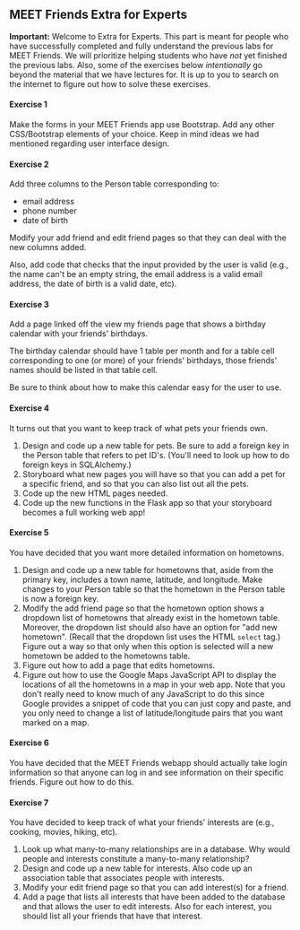 MEET Friends Extra for Experts
------------------------------

**Important:** Welcome to Extra for Experts. This part is meant for people who have successfully completed and fully understand the previous labs for MEET Friends. We will prioritize helping students who have *not* yet finished the previous labs. Also, some of the exercises below *intentionally* go beyond the material that we have lectures for. It is up to you to search on the internet to figure out how to solve these exercises.

#### Exercise 1

Make the forms in your MEET Friends app use Bootstrap. Add any other CSS/Bootstrap elements of your choice. Keep in mind ideas we had mentioned regarding user interface design.

#### Exercise 2

Add three columns to the Person table corresponding to:

* email address
* phone number
* date of birth

Modify your add friend and edit friend pages so that they can deal with the new columns added.

Also, add code that checks that the input provided by the user is valid (e.g., the name can't be an empty string, the email address is a valid email address, the date of birth is a valid date, etc).

#### Exercise 3

Add a page linked off the view my friends page that shows a birthday calendar with your friends' birthdays.

The birthday calendar should have 1 table per month and for a table cell corresponding to one (or more) of your friends' birthdays, those friends' names should be listed in that table cell.

Be sure to think about how to make this calendar easy for the user to use.

#### Exercise 4

It turns out that you want to keep track of what pets your friends own.

1. Design and code up a new table for pets. Be sure to add a foreign key in the Person table that refers to pet ID's. (You'll need to look up how to do foreign keys in SQLAlchemy.)
2. Storyboard what new pages you will have so that you can add a pet for a specific friend, and so that you can also list out all the pets.
3. Code up the new HTML pages needed.
4. Code up the new functions in the Flask app so that your storyboard becomes a full working web app!

#### Exercise 5

You have decided that you want more detailed information on hometowns.

1. Design and code up a new table for hometowns that, aside from the primary key, includes a town name, latitude, and longitude. Make changes to your Person table so that the hometown in the Person table is now a foreign key.
2. Modify the add friend page so that the hometown option shows a dropdown list of hometowns that already exist in the hometown table. Moreover, the dropdown list should also have an option for "add new hometown". (Recall that the dropdown list uses the HTML `select` tag.) Figure out a way so that only when this option is selected will a new hometown be added to the hometowns table.
3. Figure out how to add a page that edits hometowns.
4. Figure out how to use the Google Maps JavaScript API to display the locations of all the hometowns in a map in your web app. Note that you don't really need to know much of any JavaScript to do this since Google provides a snippet of code that you can just copy and paste, and you only need to change a list of latitude/longitude pairs that you want marked on a map.

#### Exercise 6

You have decided that the MEET Friends webapp should actually take login information so that anyone can log in and see information on their specific friends. Figure out how to do this.

#### Exercise 7

You have decided to keep track of what your friends' interests are (e.g., cooking, movies, hiking, etc).

1. Look up what many-to-many relationships are in a database. Why would people and interests constitute a many-to-many relationship?
2. Design and code up a new table for interests. Also code up an association table that associates people with interests.
3. Modify your edit friend page so that you can add interest(s) for a friend.
4. Add a page that lists all interests that have been added to the database and that allows the user to edit interests. Also for each interest, you should list all your friends that have that interest.
